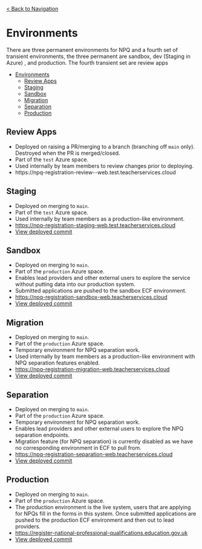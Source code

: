 [< Back to Navigation](../README.md)

# Environments

There are three permanent environments for NPQ and a fourth set of transient environments, the three permanent are sandbox, dev (Staging in Azure) , and production. The fourth transient set are review apps

- [Environments](#environments)
  - [Review Apps](#review-apps)
  - [Staging](#staging)
  - [Sandbox](#sandbox)
  - [Migration](#migration)
  - [Separation](#separation)
  - [Production](#production)

## Review Apps

- Deployed on raising a PR/merging to a branch (branching off `main` only). Destroyed when the PR is merged/closed.
- Part of the `test` Azure space.
- Used internally by team members to review changes prior to deploying.
- https://npq-registration-review-<PR-NUMBER>-web.test.teacherservices.cloud

## Staging

- Deployed on merging to `main`.
- Part of the `test` Azure space.
- Used internally by team members as a production-like environment.
- https://npq-registration-staging-web.test.teacherservices.cloud
- [View deployed commit](https://npq-registration-staging-web.test.teacherservices.cloud/healthcheck.json)

## Sandbox

- Deployed on merging to `main`.
- Part of the `production` Azure space.
- Enables lead providers and other external users to explore the service without putting data into our production system.
- Submitted applications are pushed to the sandbox ECF environment.
- https://npq-registration-sandbox-web.teacherservices.cloud
- [View deployed commit](https://npq-registration-sandbox-web.teacherservices.cloud/healthcheck.json)

## Migration

- Deployed on merging to `main`.
- Part of the `production` Azure space.
- Temporary environment for NPQ separation work.
- Used internally by team members as a production-like environment with NPQ separation features enabled.
- https://npq-registration-migration-web.teacherservices.cloud
- [View deployed commit](https://npq-registration-migration-web.teacherservices.cloud/healthcheck.json)

## Separation

- Deployed on merging to `main`.
- Part of the `production` Azure space.
- Temporary environment for NPQ separation work.
- Enables lead providers and other external users to explore the NPQ separation endpoints.
- Migration feature (for NPQ separation) is currently disabled as we have no corresponding environment in ECF to pull from.
- https://npq-registration-separation-web.teacherservices.cloud
- [View deployed commit](https://npq-registration-separation-web.teacherservices.cloud/healthcheck.json)

## Production

- Deployed on merging to `main`.
- Part of the `production` Azure space.
- The production environment is the live system, users that are applying for NPQs fill in the forms in this system. Once submitted applications are pushed to the production ECF environment and then out to lead providers.
- https://register-national-professional-qualifications.education.gov.uk
- [View deployed commit](https://register-national-professional-qualifications.education.gov.uk/healthcheck.json)
